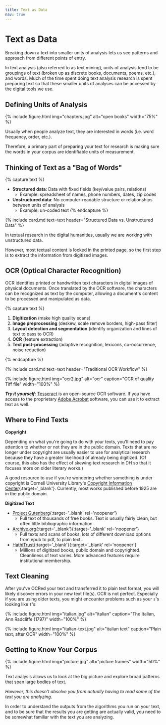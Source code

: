 ```yaml
---
title: Text as Data
nav: true
---
```


# Text as Data

Breaking down a text into smaller units of analysis lets us see patterns and approach from different points of entry.

In text analysis (also referred to as text mining), units of analysis tend to be groupings of text (broken up as discrete books, documents, poems, etc.), and words. 
Much of the time spent doing text analysis research is spent preparing text so that these smaller units of analyses can be accessed by the digital tools we use.

## Defining Units of Analysis

{% include figure.html img="chapters.jpg" alt="open books" width="75%" %}

Usually when people analyze text, they are interested in words (i.e. word frequency, order, etc.). 

Therefore, a primary part of preparing your text for research is making sure the words in your corpus are identifiable units of measurement.

## Thinking of Text as a "Bag of Words"

{% capture text %}
- **Structured data**: Data with fixed fields (key/value pairs, relations)
    - Example: spreadsheet of names, phone numbers, dates, zip codes
- **Unstructured data**: No computer-readable structure or relationships between units of analysis
    - Example: un-coded text
{% endcapture %}
<div class="row justify-content-center">{% include card.md text=text header="Structured Data vs. Unstructured Data" %}</div>

In textual research in the digital humanities, usually we are working with unstructured data.

However, most textual content is locked in the printed page, so the first step is to extract the information from digitized images.

## OCR (Optical Character Recognition)

OCR identifies printed or handwritten text characters in digital images of physical documents. 
Once translated by the OCR software, the characters can be recognized as text by the computer, allowing a document's content to be processed and manipulated as data.

{% capture text %}
1. **Digitization** (make high quality scans)
2. **Image preprocessing** (deskew, scale remove borders, high-pass filter)
3. **Layout detection and segmentation** (identify organization and lines of text to pass to OCR)
4. **OCR** (feature extraction)
5. **Text post-processing** (adaptive recognition, lexicons, co-occurrence, noise reduction)

{% endcapture %}
<div class="row justify-content-center">{% include card.md text=text header="Traditional OCR Workflow" %}</div>

{% include figure.html img="ocr2.jpg" alt="ocr" caption="OCR of quality Tiff file" width="100%" %}

***Try it yourself***: [Tesseract](https://github.com/tesseract-ocr/) is an open-source OCR software. 
If you have access to the proprietary [Adobe Acrobat](https://acrobat.adobe.com/us/en/acrobat/how-to/ocr-software-convert-pdf-to-text.html) software, you can use it to extract text as well.

## Where to Find Texts

**Copyright**

Depending on what you're going to do with your texts, you'll need to pay attention to whether or not they are in the public domain. Texts that are no longer under copyright are usually easier to use for analytical research because they have a greater likelihood of already being digitized. 
(Of course, this also has the effect of skewing text research in DH so that it focuses more on older literary works.) 

A good resource to use if you're wondering whether something is under copyright is Cornell University Library's [Copyright Information Center](https://copyright.cornell.edu/publicdomain){:target='_blank'}. 
Currently, most works published before 1925 are in the public domain.

**Digitized Text**

- [Project Gutenberg](https://www.gutenberg.org/){:target='_blank' rel='noopener'}
    - Full text of thousands of free books. Text is usually fairly clean, but often little bibliographic information.
- [Archive.org](https://archive.org/){:target='_blank'}{:target='_blank' rel='noopener'}
    - Full texts and scans of books, lots of different download options from epub to pdf, to plain text.
- [HathiTrust](https://www.hathitrust.org/){:target='_blank'}{:target='_blank' rel='noopener'}
    - Millions of digitized books, public domain and copyrighted. Cleanliness of text varies. More advanced features require institutional membership.

## Text Cleaning

After you've OCRed your text and transferred it to plain text format, you will likely discover errors in your new text file(s). 
OCR is not perfect. 
Especially if you are using older texts, you might encounter problems such as your `s`'s looking like `f`'s:

{% include figure.html img="italian.jpg" alt="italian" caption="The Italian, Ann Radcliffe (1797)" width="100%" %}

{% include figure.html img="italian-text.jpg" alt="italian text" caption="Plain text, after OCR" width="100%" %}

## Getting to Know Your Corpus

{% include figure.html img="picture.jpg" alt="picture frames" width="50%" %}

Text analysis allows us to look at the big picture and explore broad patterns that span large bodies of text. 

*However, this doesn't absolve you from actually having to read some of the text you are analyzing.*

In order to understand the outputs from the algorithms you run on your text, and to be sure that the results you are getting are actually valid, you need to be somewhat familiar with the text you are analyzing.

